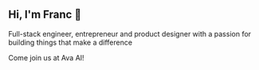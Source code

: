 ## Hi, I'm Franc 👋

Full-stack engineer, entrepreneur and product designer with a passion for building things that make a difference

Come join us at Ava AI!
